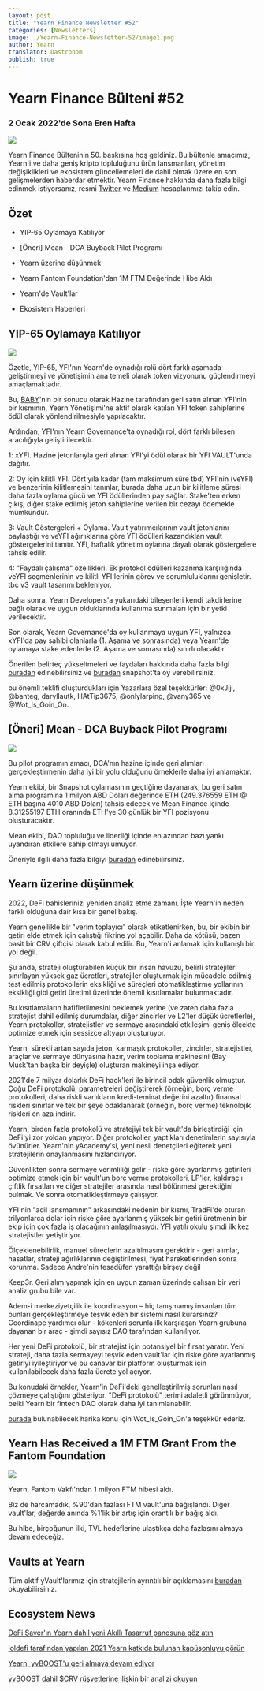 ```yaml
---
layout: post
title: "Yearn Finance Newsletter #52"
categories: [Newsletters]
image: ./Yearn-Finance-Newsletter-52/image1.png
author: Yearn
translator: Dastronom
publish: true
---
```


# Yearn Finance Bülteni #52

### 2 Ocak 2022'de Sona Eren Hafta

![](image1.png)

Yearn Finance Bülteninin 50. baskısına hoş geldiniz. Bu bültenle amacımız, Yearn'i ve daha geniş kripto topluluğunu ürün lansmanları, yönetim değişiklikleri ve ekosistem güncellemeleri de dahil olmak üzere en son gelişmelerden haberdar etmektir. Yearn Finance hakkında daha fazla bilgi edinmek istiyorsanız, resmi [Twitter](https://twitter.com/iearnfinance) ve [Medium](https://medium.com/iearn) hesaplarımızı takip edin.

## Özet

- YIP-65 Oylamaya Katılıyor

- [Öneri] Mean - DCA Buyback Pilot Programı

- Yearn üzerine düşünmek

- Yearn Fantom Foundation'dan 1M FTM Değerinde Hibe Aldı

- Yearn'de Vault'lar

- Ekosistem Haberleri

## YIP-65 Oylamaya Katılıyor

![](image2.png)

Özetle, YIP-65, YFI'nın Yearn'de oynadığı rolü dört farklı aşamada geliştirmeyi ve yönetişimin ana temeli olarak token vizyonunu güçlendirmeyi amaçlamaktadır.

Bu, [BABY](https://yips.yearn.finance/YIPS/yip-56)'nin bir sonucu olarak Hazine tarafından geri satın alınan YFI'nin bir kısmının, Yearn Yönetişimi'ne aktif olarak katılan YFI token sahiplerine ödül olarak yönlendirilmesiyle yapılacaktır.

Ardından, YFI'nın Yearn Governance'ta oynadığı rol, dört farklı bileşen aracılığıyla geliştirilecektir.

1: xYFI. Hazine jetonlarıyla geri alınan YFI'yi ödül olarak bir YFI VAULT'unda dağıtır.

2: Oy için kilitli YFI. Dört yıla kadar (tam maksimum süre tbd) YFI'nin (veYFI) ve benzerinin kilitlemesini tanınlar, burada daha uzun bir kilitleme süresi daha fazla oylama gücü ve YFI ödüllerinden pay sağlar. Stake'ten erken çıkış, diğer stake edilmiş jeton sahiplerine verilen bir cezayı ödemekle mümkündür.

3: Vault Göstergeleri + Oylama. Vault yatırımcılarının vault jetonlarını paylaştığı ve veYFI ağırlıklarına göre YFI ödülleri kazandıkları vault göstergelerini tanıtır. YFI, haftalık yönetim oylarına dayalı olarak göstergelere tahsis edilir.

4: "Faydalı çalışma" özellikleri. Ek protokol ödülleri kazanma karşılığında veYFI seçmenlerinin ve kilitli YFI'lerinin görev ve sorumluluklarını genişletir. tbc v3 vault tasarımı bekleniyor.

Daha sonra, Yearn Developers'a yukarıdaki bileşenleri kendi takdirlerine bağlı olarak ve uygun olduklarında kullanıma sunmaları için bir yetki verilecektir.

Son olarak, Yearn Governance'da oy kullanmaya uygun YFI, yalnızca xYFI'da pay sahibi olanlarla (1. Aşama ve sonrasında) veya Yearn'de oylamaya stake edenlerle (2. Aşama ve sonrasında) sınırlı olacaktır.

Önerilen belirteç yükseltmeleri ve faydaları hakkında daha fazla bilgi [buradan](https://gov.yearn.finance/t/yip-65-evolving-yfi-tokenomics/11994) edinebilirsiniz ve [buradan](https://snapshot.org/#/ybaby.eth/proposal/0x8f7417fa5565d9f46e16618503e8808c36d51b2a9e8217a68c632d7c090d69d9) snapshot'ta oy verebilirsiniz.

bu önemli teklifi oluşturdukları için Yazarlara özel teşekkürler: @0xJiji, @banteg, daryllautk, HAtTip3675, @onlylarping, @vany365 ve @Wot_Is_Goin_On.

## [Öneri] Mean - DCA Buyback Pilot Programı

![](image3.png)

Bu pilot programın amacı, DCA'nın hazine içinde geri alımları gerçekleştirmenin daha iyi bir yolu olduğunu örneklerle daha iyi anlamaktır.

Yearn ekibi, bir Snapshot oylamasının geçtiğine dayanarak, bu geri satın alma programına 1 milyon ABD Doları değerinde ETH (249.376559 ETH @ ETH başına 4010 ABD Doları) tahsis edecek ve Mean Finance içinde 8.31255197 ETH oranında ETH'ye 30 günlük bir YFI pozisyonu oluşturacaktır.

Mean ekibi, DAO topluluğu ve liderliği içinde en azından bazı yankı uyandıran etkilere sahip olmayı umuyor.

Öneriyle ilgili daha fazla bilgiyi [buradan](https://gov.yearn.finance/t/proposal-mean-dca-buyback-pilot-program/12065) edinebilirsiniz.

## Yearn üzerine düşünmek

2022, DeFi bahislerinizi yeniden analiz etme zamanı. İşte Yearn'in neden farklı olduğuna dair kısa bir genel bakış.

Yearn genellikle bir "verim toplayıcı" olarak etiketlenirken, bu, bir ekibin bir getiri elde etmek için çalıştığı fikrine yol açabilir. Daha da kötüsü, bazen basit bir CRV çiftçisi olarak kabul edilir. Bu, Yearn'i anlamak için kullanışlı bir yol değil.

Şu anda, strateji oluşturabilen küçük bir insan havuzu, belirli stratejileri sınırlayan yüksek gaz ücretleri, stratejiler oluşturmak için mücadele edilmiş test edilmiş protokollerin eksikliği ve süreçleri otomatikleştirme yollarının eksikliği gibi getiri üretimi üzerinde önemli kısıtlamalar bulunmaktadır.

Bu kısıtlamaların hafifletilmesini beklemek yerine (ve zaten daha fazla stratejist dahil edilmiş durumdalar, diğer zincirler ve L2'ler düşük ücretlerle), Yearn protokoller, stratejistler ve sermaye arasındaki etkileşimi geniş ölçekte optimize etmek için sessizce altyapı oluşturuyor.

Yearn, sürekli artan sayıda jeton, karmaşık protokoller, zincirler, stratejistler, araçlar ve sermaye dünyasına hazır, verim toplama makinesini (Bay Musk'tan başka bir deyişle) oluşturan makineyi inşa ediyor.

2021'de 7 milyar dolarlık DeFi hack'leri ile birincil odak güvenlik olmuştur. Çoğu DeFi protokolü, parametreleri değiştirerek (örneğin, borç verme protokolleri, daha riskli varlıkların kredi-teminat değerini azaltır) finansal riskleri sınırlar ve tek bir şeye odaklanarak (örneğin, borç verme) teknolojik riskleri en aza indirir.

Yearn, birden fazla protokolü ve stratejiyi tek bir vault'da birleştirdiği için DeFi'yi zor yoldan yapıyor. Diğer protokoller, yaptıkları denetimlerin sayısıyla övünürler. Yearn'nin yAcademy'si, yeni nesil denetçileri eğiterek yeni stratejilerin onaylanmasını hızlandırıyor.

Güvenlikten sonra sermaye verimliliği gelir - riske göre ayarlanmış getirileri optimize etmek için bir vault'un borç verme protokolleri, LP'ler, kaldıraçlı çiftlik fırsatları ve diğer stratejiler arasında nasıl bölünmesi gerektiğini bulmak. Ve sonra otomatikleştirmeye çalışıyor.

YFI'nin "adil lansmanının" arkasındaki nedenin bir kısmı, TradFi'de oturan trilyonlarca dolar için riske göre ayarlanmış yüksek bir getiri üretmenin bir ekip için çok fazla iş olacağının anlaşılmasıydı. YFI yatılı okulu şimdi ilk kez stratejistler yetiştiriyor.

Ölçeklenebilirlik, manuel süreçlerin azaltılmasını gerektirir - geri alımlar, hasatlar, strateji ağırlıklarının değiştirilmesi, fiyat hareketlerinden sonra korunma. Sadece  Andre'nin tesadüfen yarattığı birşey değil

Keep3r. Geri alım yapmak için en uygun zaman üzerinde çalışan bir veri analiz grubu bile var.

Adem-i merkeziyetçilik ile koordinasyon – hiç tanışmamış insanları tüm bunları gerçekleştirmeye teşvik eden bir sistemi nasıl kurarsınız? Coordinape yardımcı olur - kökenleri sorunla ilk karşılaşan Yearn grubuna dayanan bir araç - şimdi sayısız DAO tarafından kullanılıyor.

Her yeni DeFi protokolü, bir stratejist için potansiyel bir fırsat yaratır. Yeni strateji, daha fazla sermayeyi teşvik eden vault'lar için riske göre ayarlanmış getiriyi iyileştiriyor ve bu canavar bir platform oluşturmak için kullanılabilecek daha fazla ücrete yol açıyor.

Bu konudaki örnekler, Yearn'in DeFi'deki genelleştirilmiş sorunları nasıl çözmeye çalıştığını gösteriyor. "DeFi protokolü" terimi adaletli görünmüyor, belki Yearn bir fintech DAO olarak daha iyi tanımlanabilir.

[burada](https://twitter.com/Wot_Is_Goin_On/status/1477277152336916484) bulunabilecek harika konu için Wot_Is_Goin_On'a teşekkür ederiz.

## Yearn Has Received a 1M FTM Grant From the Fantom Foundation

![](image4.png)

Yearn, Fantom Vakfı'ndan 1 milyon FTM hibesi aldı.

Biz de harcamadık, %90'dan fazlası FTM vault'una bağışlandı. Diğer vault'lar, değerde anında %1'lik bir artış için orantılı bir bağış aldı.

Bu hibe, birçoğunun ilki, TVL hedeflerine ulaştıkça daha fazlasını almaya devam edeceğiz.

## Vaults at Yearn

Tüm aktif yVault'larımız için stratejilerin ayrıntılı bir açıklamasını [buradan](https://medium.com/yearn-state-of-the-vaults/the-vaults-at-yearn-9237905ffed3) okuyabilirsiniz.

## Ecosystem News

[DeFi Saver'ın Yearn dahil yeni Akıllı Tasarruf panosuna göz atın](https://twitter.com/DeFiSaver/status/1476614075815809028?s=20)

[loldefi tarafından yapılan 2021 Yearn katkıda bulunan kapüşonluyu görün](https://twitter.com/loldefi/status/1477062572595884032)

[Yearn, yvBOOST'u geri almaya devam ediyor](https://twitter.com/wavey0x/status/1474946151006842884)

[yvBOOST dahil $CRV rüşvetlerine ilişkin bir analizi okuyun](https://twitter.com/0xSEM/status/1475284063204388867)

